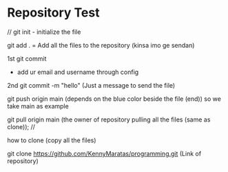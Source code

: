 # Repository Test

//
git init - initialize the file

git add . = Add all the files to the repository (kinsa imo ge sendan)

1st git commit
- add ur email and username through config

2nd git commit -m "hello"   (Just a message to send the file)

git push origin main (depends on the blue color beside the file (end)) so we take main as example

git pull origin main (the owner of repository pulling all the files (same as clone));
//


how to clone (copy all the files)

git clone https://github.com/KennyMaratas/programming.git (Link of repository)
